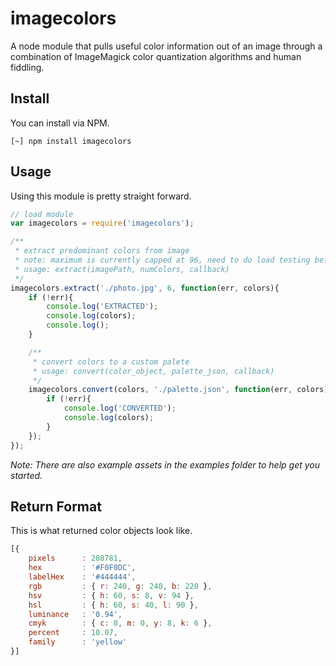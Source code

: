 
# imagecolors

A node module that pulls useful color information out of an image through a combination of ImageMagick color quantization algorithms and human fiddling.

## Install

You can install via NPM.

```shell
[~] npm install imagecolors
```

## Usage

Using this module is pretty straight forward.

```javascript
// load module
var imagecolors = require('imagecolors');

/**
 * extract predominant colors from image
 * note: maximum is currently capped at 96, need to do load testing before raising
 * usage: extract(imagePath, numColors, callback)
 */
imagecolors.extract('./photo.jpg', 6, function(err, colors){
    if (!err){
        console.log('EXTRACTED');
        console.log(colors);
        console.log();
    }

    /**
     * convert colors to a custom palete
     * usage: convert(color_object, palette_json, callback)
     */
    imagecolors.convert(colors, './palette.json', function(err, colors){
        if (!err){
            console.log('CONVERTED');
            console.log(colors);
        }
    });
});
```

_Note: There are also example assets in the examples folder to help get you started._

## Return Format

This is what returned color objects look like.

```javascript
[{
    pixels      : 208781,
    hex         : '#F0F0DC',
    labelHex    : '#444444',
    rgb         : { r: 240, g: 240, b: 220 },
    hsv         : { h: 60, s: 8, v: 94 },
    hsl         : { h: 60, s: 40, l: 90 },
    luminance   : '0.94',
    cmyk        : { c: 0, m: 0, y: 8, k: 6 },
    percent     : 10.07,
    family      : 'yellow'
}]
```

